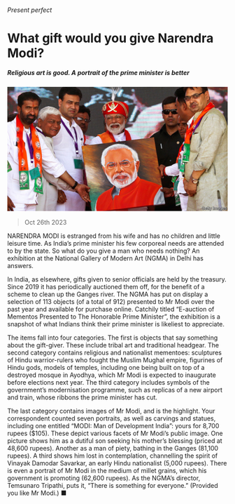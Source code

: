 ###### Present perfect

# What gift would you give Narendra Modi? 

##### Religious art is good. A portrait of the prime minister is better 

![image](images/20231028_ASP004.jpg) 

> Oct 26th 2023 

NARENDRA MODI is estranged from his wife and has no children and little leisure time. As India’s prime minister his few corporeal needs are attended to by the state. So what do you give a man who needs nothing? An exhibition at the National Gallery of Modern Art (NGMA) in Delhi has answers. 

In India, as elsewhere, gifts given to senior officials are held by the treasury. Since 2019 it has periodically auctioned them off, for the benefit of a scheme to clean up the Ganges river. The NGMA has put on display a selection of 113 objects (of a total of 912) presented to Mr Modi over the past year and available for purchase online. Catchily titled “E-auction of Mementos Presented to The Honorable Prime Minister”, the exhibition is a snapshot of what Indians think their prime minister is likeliest to appreciate. 

The items fall into four categories. The first is objects that say something about the gift-giver. These include tribal art and traditional headgear. The second category contains religious and nationalist mementoes: sculptures of Hindu warrior-rulers who fought the Muslim Mughal empire, figurines of Hindu gods, models of temples, including one being built on top of a destroyed mosque in Ayodhya, which Mr Modi is expected to inaugurate before elections next year. The third category includes symbols of the government’s modernisation programme, such as replicas of a new airport and train, whose ribbons the prime minister has cut. 

The last category contains images of Mr Modi, and is the highlight. Your correspondent counted seven portraits, as well as carvings and statues, including one entitled “MODI: Man of Development India”: yours for 8,700 rupees ($105). These depict various facets of Mr Modi’s public image. One picture shows him as a dutiful son seeking his mother’s blessing (priced at 48,600 rupees). Another as a man of piety, bathing in the Ganges (81,100 rupees). A third shows him lost in contemplation, channelling the spirit of Vinayak Damodar Savarkar, an early Hindu nationalist (5,000 rupees). There is even a portrait of Mr Modi in the medium of millet grains, which his government is promoting (62,600 rupees). As the NGMA’s director, Temsunaro Tripathi, puts it, “There is something for everyone.” (Provided you like Mr Modi.) ■

